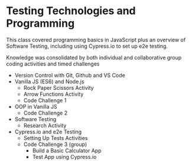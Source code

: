 # Testing Technologies and Programming
This class covered programming basics in JavaScript plus an overview of Software Testing, including using Cypress.io to set up e2e testing.

Knowledge was consolidated by both individual and collaborative group coding activities and timed challenges

* Version Control with Git, Github and VS Code
* Vanilla JS (ES6) and Node.js
    * Rock Paper Scissors Activity
    * Arrow Functions Activity
    * Code Challenge 1
* OOP in Vanilla JS
    * Code Challenge 2
* Software Testing
    * Research Activity
* Cypress.io and e2e Testing
    * Setting Up Tests Activities
    * Code Challenge 3 (group)
        * Build a Basic Calculator App
        * Test App using Cypress.io 


    
    
